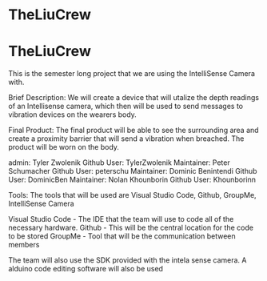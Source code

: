 # TheLiuCrew
# TheLiuCrew
This is the semester long project that we are using the IntelliSense Camera with.


Brief Description: We will create a device that will utalize the depth readings of an Intellisense camera, which then will be used to send messages to vibration devices on the wearers body. 

Final Product: The final product will be able to see the surrounding area and create a proximity barrier that will send a vibration when breached. The product will be worn on the body.

admin: Tyler Zwolenik
Github User: TylerZwolenik
Maintainer: Peter Schumacher
Github User: peterschu
Maintainer: Dominic Benintendi
Github User: DominicBen
Maintainer: Nolan Khounborin
Github User: Khounborinn

Tools: The tools that will be used are Visual Studio Code, Github, GroupMe, IntelliSense Camera

Visual Studio Code - The IDE that the team will use to code all of the necessary hardware.
Github - This will be the central location for the code to be stored
GroupMe - Tool that will be the communication between members

The team will also use the SDK provided with the intela sense camera.
A alduino code editing software will also be used
